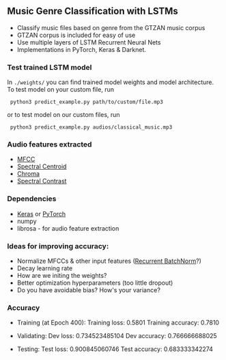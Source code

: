 ## Music Genre Classification with LSTMs

 * Classify music files based on genre from the GTZAN music corpus
 * GTZAN corpus is included for easy of use
 * Use multiple layers of LSTM Recurrent Neural Nets
 * Implementations in PyTorch, Keras & Darknet.

### Test trained LSTM model
 In ```./weights/``` you can find trained model weights and model architecture.
 To test model on your custom file, run
 
     python3 predict_example.py path/to/custom/file.mp3
 or to test model on our custom files, run
 
     python3 predict_example.py audios/classical_music.mp3

### Audio features extracted
 * [MFCC](https://en.wikipedia.org/wiki/Mel-frequency_cepstrum)
 * [Spectral Centroid](https://en.wikipedia.org/wiki/Spectral_centroid)
 * [Chroma](http://labrosa.ee.columbia.edu/matlab/chroma-ansyn/)
 * [Spectral Contrast](http://ieeexplore.ieee.org/document/1035731/)

### Dependencies
 * [Keras](https://keras.io) or [PyTorch](http://pytorch.org)
 * numpy
 * librosa - for audio feature extraction

### Ideas for improving accuracy:
 * Normalize MFCCs & other input features ([Recurrent BatchNorm](https://arxiv.org/pdf/1603.09025v4.pdf)?)
 * Decay learning rate
 * How are we initing the weights?
 * Better optimization hyperparameters (too little dropout)
 * Do you have avoidable bias? How's your variance?

### Accuracy

 * Training (at Epoch 400):
    Training loss: 0.5801
    Training accuracy: 0.7810

 * Validating:
    Dev loss:   0.734523485104
    Dev accuracy:   0.766666688025

 * Testing:
    Test loss:   0.900845060746
    Test accuracy:   0.683333342274
